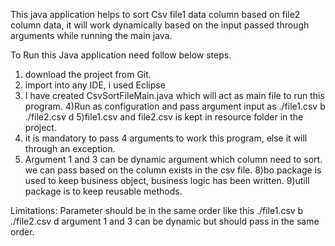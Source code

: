 This java application helps to sort Csv file1 data column based on file2 column data, 
it will work dynamically based on the input passed through arguments while running the main java. 

To Run this Java application need follow below steps.
1) download the project from Git.
2) import into any IDE, i used Eclipse 
3) I have created CsvSortFileMain.java which will act as main file to run this program. 
4)Run as configuration and pass argument input as ./file1.csv b ./file2.csv d
5)file1.csv and file2.csv is kept in resource folder in the project. 
6) it is mandatory to pass 4 arguments to work this program, else it will through an exception. 
7) Argument 1 and 3 can be dynamic argument which column need to sort. we can pass based on the column exists in the csv file.
8)bo package is used to keep business object, business logic has been written.
9)utill package is to keep reusable methods.  


Limitations: 
Parameter should be in the same order like this ./file1.csv b ./file2.csv d argument 1 and 3 can be dynamic but should pass in the same order.
 
 


